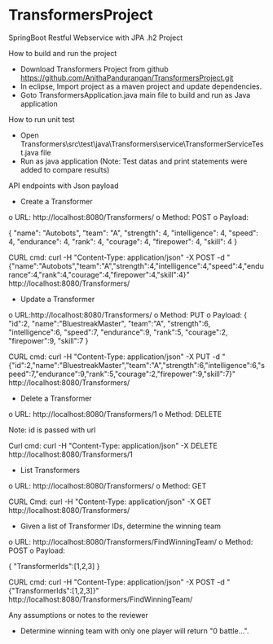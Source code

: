 # TransformersProject
SpringBoot Restful Webservice with JPA .h2 Project

How to build and run the project
- Download Transformers Project from github https://github.com/AnithaPandurangan/TransformersProject.git
- In eclipse, Import project as a maven project and update dependencies.
- Goto TransformersApplication.java main file to build and run as Java application

How to run unit test
- Open Transformers\src\test\java\Transformers\service\TransformerServiceTest.java file
- Run as java application (Note: Test datas and print statements were added to compare results)

API endpoints with Json payload
* Create a Transformer

o URL:  http://localhost:8080/Transformers/
o Method: POST
o Payload: 

{
  "name": "Autobots",
  "team": "A",
  "strength": 4,
  "intelligence": 4,
  "speed": 4,
  "endurance": 4,
  "rank": 4,
  "courage": 4,
  "firepower": 4,
  "skill": 4
}
	
CURL cmd:
		curl -H "Content-Type: application/json" -X POST -d "{\"name\":\"Autobots\",\"team\":\"A\",\"strength\":4,\"intelligence\":4,\"speed\":4,\"endurance\":4,\"rank\":4,\"courage\":4,\"firepower\":4,\"skill\":4}" http://localhost:8080/Transformers/

* Update a Transformer

o URL:http://localhost:8080/Transformers/
o Method: PUT
o Payload:
{
"id":2,
"name":"BluestreakMaster",
"team":"A",
"strength":6,
"intelligence":6,
"speed":7,
"endurance":9,
"rank":5,
"courage":2,
"firepower":9,
"skill":7
}

CURL cmd:
	curl -H "Content-Type: application/json" -X PUT -d "{\"id\":2,\"name\":\"BluestreakMaster\",\"team\":\"A\",\"strength\":6,\"intelligence\":6,\"speed\":7,\"endurance\":9,\"rank\":5,\"courage\":2,\"firepower\":9,\"skill\":7}" http://localhost:8080/Transformers/

* Delete a Transformer

o URL: http://localhost:8080/Transformers/1
o Method: DELETE


Note: id is passed with url

Curl cmd:
	curl -H "Content-Type: application/json" -X DELETE  http://localhost:8080/Transformers/1

* List Transformers

o URL: http://localhost:8080/Transformers/
o Method: GET

CURL Cmd:
	curl -H "Content-Type: application/json" -X GET http://localhost:8080/Transformers/

* Given a list of Transformer IDs, determine the winning team

o URL: http://localhost:8080/Transformers/FindWinningTeam/
o Method: POST
o Payload:

{
  "TransformerIds":[1,2,3]
}

CURL cmd:
	curl -H "Content-Type: application/json" -X POST -d "{\"TransformerIds\":[1,2,3]}" http://localhost:8080/Transformers/FindWinningTeam/


Any assumptions or notes to the reviewer

- Determine winning team with only one player 
	will return "0 battle...".
